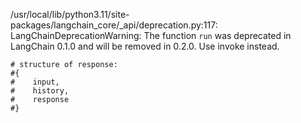 /usr/local/lib/python3.11/site-packages/langchain_core/_api/deprecation.py:117: LangChainDeprecationWarning: The function `run` was deprecated in LangChain 0.1.0 and will be removed in 0.2.0. Use invoke instead.

    # structure of response:
    #{
    #    input,
    #    history,
    #    response
    #}